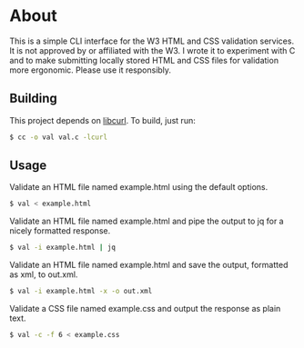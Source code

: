 # About
This is a simple CLI interface for the W3 HTML and CSS validation services. It is not approved by or affiliated with the W3. I wrote it to experiment with C and to make submitting locally stored HTML and CSS files for validation more ergonomic. Please use it responsibly.

## Building
This project depends on [libcurl](https://curl.se/libcurl/). To build, just run:
```bash
$ cc -o val val.c -lcurl
```

## Usage
Validate an HTML file named example.html using the default options.
```bash
$ val < example.html
```
Validate an HTML file named example.html and pipe the output to jq for a nicely formatted response.
```bash
$ val -i example.html | jq
```
Validate an HTML file named example.html and save the output, formatted as xml, to out.xml.
```bash
$ val -i example.html -x -o out.xml
```
Validate a CSS file named example.css and output the response as plain text.
```bash
$ val -c -f 6 < example.css
```